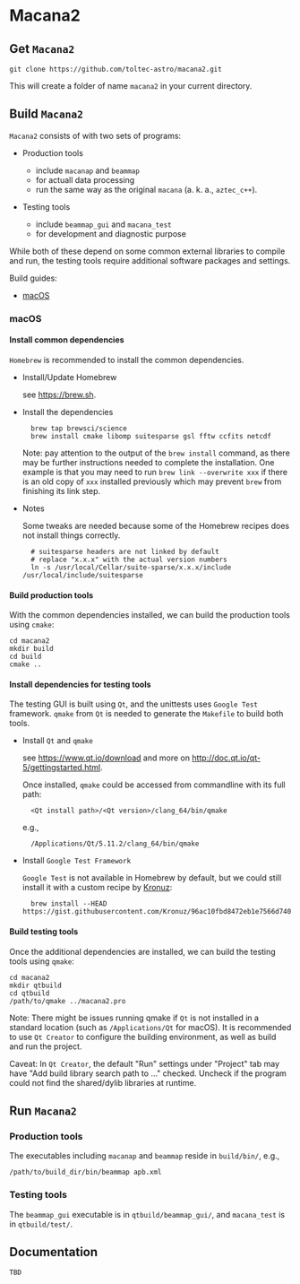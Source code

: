# Macana2


## Get `Macana2`

    git clone https://github.com/toltec-astro/macana2.git

This will create a folder of name `macana2` in your current directory.


## Build `Macana2`

`Macana2` consists of with two sets of programs:

* Production tools

    * include `macanap` and `beammap`
    * for actuall data processing
    * run the same way as the original `macana` (a. k. a., `aztec_c++`).

* Testing tools

    * include `beammap_gui` and `macana_test`
    * for development and diagnostic purpose

While both of these depend on some common external libraries to compile and
run, the testing tools require additional software packages and settings.

Build guides:

* [macOS](#macos)

### macOS

#### Install common dependencies

`Homebrew` is recommended to install the common dependencies.

* Install/Update Homebrew

    see <https://brew.sh>.

* Install the dependencies

        brew tap brewsci/science
        brew install cmake libomp suitesparse gsl fftw ccfits netcdf

    Note: pay attention to the output of the `brew install` command, as there
    may be further instructions needed to complete the installation. One
    example is that you may need to run `brew link --overwrite xxx` if there is
    an old copy of `xxx` installed previously which may prevent `brew` from
    finishing its link step.

* Notes

    Some tweaks are needed because some of the Homebrew recipes does not install
    things correctly.

        # suitesparse headers are not linked by default
        # replace "x.x.x" with the actual version numbers
        ln -s /usr/local/Cellar/suite-sparse/x.x.x/include /usr/local/include/suitesparse

#### Build production tools

With the common dependencies installed, we can build the production tools
using `cmake`:

    cd macana2
    mkdir build
    cd build
    cmake ..


#### Install dependencies for testing tools

The testing GUI is built using `Qt`, and the unittests uses
`Google Test` framework. `qmake` from `Qt` is needed to generate
the `Makefile` to build both tools.

* Install `Qt` and `qmake`

    see <https://www.qt.io/download> and more on <http://doc.qt.io/qt-5/gettingstarted.html>.

    Once installed, `qmake` could be accessed from commandline with its full path:

        <Qt install path>/<Qt version>/clang_64/bin/qmake

    e.g.,

        /Applications/Qt/5.11.2/clang_64/bin/qmake


* Install `Google Test Framework`

    `Google Test` is not available in Homebrew by default, but we could still
    install it with a custom recipe by
    [Kronuz](https://gist.githubusercontent.com/Kronuz/96ac10fbd8472eb1e7566d740c4034f8/raw/gtest.rb):

        brew install --HEAD https://gist.githubusercontent.com/Kronuz/96ac10fbd8472eb1e7566d740c4034f8/raw/gtest.rb

#### Build testing tools

Once the additional dependencies are installed, we can build the testing
tools using `qmake`:

    cd macana2
    mkdir qtbuild
    cd qtbuild
    /path/to/qmake ../macana2.pro

Note: There might be issues running qmake if `Qt` is not installed in a
standard location (such as `/Applications/Qt` for macOS). It is recommended to
use `Qt Creator` to configure the building environment, as well as build and
run the project.

Caveat: In `Qt Creator`, the default "Run" settings under "Project" tab may have "Add build library search path to ..." checked.
Uncheck if the program could not find the shared/dylib libraries at runtime.

## Run `Macana2`

### Production tools

The executables including `macanap` and `beammap` reside in `build/bin/`, e.g.,

    /path/to/build_dir/bin/beammap apb.xml

### Testing tools

The `beammap_gui` executable is in `qtbuild/beammap_gui/`, and `macana_test`
is in `qtbuild/test/`.


## Documentation

    TBD
